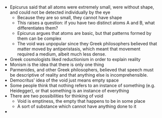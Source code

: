* Epicurus said that all atoms were extremely small, were without shape, and could not be detected individually by the eye
	* Because they are so small, they cannot have shape
	* This raises a question: if you have two distinct atoms A and B, what differentiates them?
	* Epicurus argues that atoms are basic, but that patterns formed by them can be complex
	* The void was unpopular since they Greek philosophers believed that matter moved by antiperistasis, which meant that movement required a medium, albeit much less dense.
* Greek cosmologists liked reductionism in order to explain reality
* Monism is the idea that there is only one thing
* Parmenides, and other Greek philosophers, believed that speech must be descriptive of reality and that anything else is incomprehensible.
* Democritus' idea of the void just means empty space
* Some people think that nothing refers to an instance of something (e.g. Heidegger), or that something is an instance of everything
* There are two possibilities for thinking of void
	* Void is emptiness, the empty that happens to be in some place
	* A sort of substance which cannot have anything done to it
* 